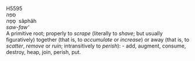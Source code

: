 <body>
  <p>H5595<br>  ספה  <br> סָפָה  ‎  sâphâh  <br><i>saw-faw‘ </i><br>A primitive root; properly to <i>scrape</i> (literally to <i>shave</i>; but usually figuratively) together (that is, to <i>accumulate</i> or <i>increase</i>) or away (that is, to <i>scatter</i>, <i>remove</i> or <i>ruin</i>; intransitively to <i>perish</i>): - add, augment, consume, destroy, heap, join, perish, put.<br></p>
 </body>